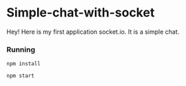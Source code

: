 # Simple-chat-with-socket
Hey! Here is my first application socket.io. It is a simple chat.

### Running
```
npm install
```
```
npm start
```
